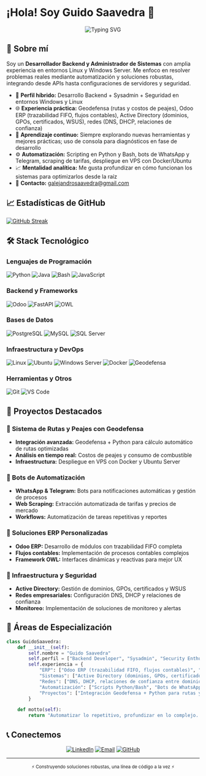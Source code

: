 # ¡Hola! Soy Guido Saavedra 👋

<div align="center">
  <img src="https://readme-typing-svg.herokuapp.com?font=Fira+Code&size=22&duration=3000&pause=1000&color=00D9FF&center=true&vCenter=true&multiline=true&width=600&height=100&lines=Backend+Developer;Sysadmin+Apasionado+por+Automatizar;Python+%26+Odoo+como+aliados" alt="Typing SVG" />
</div>

## 🚀 Sobre mí

Soy un **Desarrollador Backend y Administrador de Sistemas** con amplia experiencia en entornos Linux y Windows Server. Me enfoco en resolver problemas reales mediante automatización y soluciones robustas, integrando desde APIs hasta configuraciones de servidores y seguridad.

- 🔧 **Perfil híbrido:** Desarrollo Backend + Sysadmin + Seguridad en entornos Windows y Linux  
- 🌐 **Experiencia práctica:** Geodefensa (rutas y costos de peajes), Odoo ERP (trazabilidad FIFO, flujos contables), Active Directory (dominios, GPOs, certificados, WSUS), redes (DNS, DHCP, relaciones de confianza)  
- 🧠 **Aprendizaje continuo:** Siempre explorando nuevas herramientas y mejores prácticas; uso de consola para diagnósticos en fase de desarrollo  
- ⚙️ **Automatización:** Scripting en Python y Bash, bots de WhatsApp y Telegram, scraping de tarifas, despliegue en VPS con Docker/Ubuntu  
- 📈 **Mentalidad analítica:** Me gusta profundizar en cómo funcionan los sistemas para optimizarlos desde la raíz  
- 📧 **Contacto:** [galejandrosaavedra@gmail.com](mailto:galejandrosaavedra@gmail.com)

## 📈 Estadísticas de GitHub
<a href="https://git.io/streak-stats">
  <img src="https://github-readme-streak-stats-eight.vercel.app?user=BOKG&theme=dark&locale=es&short_numbers=true&date_format=j%20M%5B%20Y%5D" alt="GitHub Streak" />
</a>

## 🛠️ Stack Tecnológico

### Lenguajes de Programación
![Python](https://img.shields.io/badge/Python-3776AB?style=for-the-badge&logo=python&logoColor=white)
![Java](https://img.shields.io/badge/Java-ED8B00?style=for-the-badge&logo=java&logoColor=white)
![Bash](https://img.shields.io/badge/Bash-121011?style=for-the-badge&logo=gnu-bash&logoColor=white)
![JavaScript](https://img.shields.io/badge/JavaScript-F7DF1E?style=for-the-badge&logo=javascript&logoColor=black)

### Backend y Frameworks
![Odoo](https://img.shields.io/badge/Odoo-714B67?style=for-the-badge&logo=odoo&logoColor=white)
![FastAPI](https://img.shields.io/badge/FastAPI-009688?style=for-the-badge&logo=fastapi&logoColor=white)
![OWL](https://img.shields.io/badge/OWL-FF6B6B?style=for-the-badge&logo=javascript&logoColor=white)

### Bases de Datos
![PostgreSQL](https://img.shields.io/badge/PostgreSQL-316192?style=for-the-badge&logo=postgresql&logoColor=white)
![MySQL](https://img.shields.io/badge/MySQL-00000F?style=for-the-badge&logo=mysql&logoColor=white)
![SQL Server](https://img.shields.io/badge/Microsoft_SQL_Server-CC2927?style=for-the-badge&logo=microsoft-sql-server&logoColor=white)

### Infraestructura y DevOps
![Linux](https://img.shields.io/badge/Linux-FCC624?style=for-the-badge&logo=linux&logoColor=black)
![Ubuntu](https://img.shields.io/badge/Ubuntu-E95420?style=for-the-badge&logo=ubuntu&logoColor=white)
![Windows Server](https://img.shields.io/badge/Windows_Server-0078D6?style=for-the-badge&logo=windows&logoColor=white)
![Docker](https://img.shields.io/badge/Docker-2496ED?style=for-the-badge&logo=docker&logoColor=white)
![Geodefensa](https://img.shields.io/badge/Geodefensa-007ACC?style=for-the-badge&logo=docker&logoColor=white)

### Herramientas y Otros
![Git](https://img.shields.io/badge/Git-F05032?style=for-the-badge&logo=git&logoColor=white)
![VS Code](https://img.shields.io/badge/VSCode-007ACC?style=for-the-badge&logo=visual-studio-code&logoColor=white)

## 🎯 Proyectos Destacados

### 🚛 Sistema de Rutas y Peajes con Geodefensa
- **Integración avanzada:** Geodefensa + Python para cálculo automático de rutas optimizadas
- **Análisis en tiempo real:** Costos de peajes y consumo de combustible
- **Infraestructura:** Despliegue en VPS con Docker y Ubuntu Server

### 🤖 Bots de Automatización
- **WhatsApp & Telegram:** Bots para notificaciones automáticas y gestión de procesos
- **Web Scraping:** Extracción automatizada de tarifas y precios de mercado
- **Workflows:** Automatización de tareas repetitivas y reportes

### 🏢 Soluciones ERP Personalizadas
- **Odoo ERP:** Desarrollo de módulos con trazabilidad FIFO completa
- **Flujos contables:** Implementación de procesos contables complejos
- **Framework OWL:** Interfaces dinámicas y reactivas para mejor UX

### 🔧 Infraestructura y Seguridad
- **Active Directory:** Gestión de dominios, GPOs, certificados y WSUS
- **Redes empresariales:** Configuración DNS, DHCP y relaciones de confianza
- **Monitoreo:** Implementación de soluciones de monitoreo y alertas

## 🧠 Áreas de Especialización

```python
class GuidoSaavedra:
    def __init__(self):
        self.nombre = "Guido Saavedra"
        self.perfil = ["Backend Developer", "Sysadmin", "Security Enthusiast"]
        self.experiencia = {
            "ERP": ["Odoo ERP (trazabilidad FIFO, flujos contables)", "OWL"],
            "Sistemas": ["Active Directory (dominios, GPOs, certificados, WSUS)", "Windows Server 2019+"],
            "Redes": ["DNS, DHCP, relaciones de confianza entre dominios", "Pruebas y segmentación"],
            "Automatización": ["Scripts Python/Bash", "Bots de WhatsApp y Telegram", "Scraping de tarifas"],
            "Proyectos": ["Integración Geodefensa + Python para rutas y peajes", "Despliegue en VPS (Ubuntu/Docker)"]
        }

    def motto(self):
        return "Automatizar lo repetitivo, profundizar en lo complejo. Siempre aprendiendo."
````

## 📞 Conectemos

<div align="center">
  
[![LinkedIn](https://img.shields.io/badge/LinkedIn-0077B5?style=for-the-badge&logo=linkedin&logoColor=white)](https://www.linkedin.com/in/guidosaavedra4/)
[![Email](https://img.shields.io/badge/Email-D14836?style=for-the-badge&logo=gmail&logoColor=white)](mailto:galejandrosaavedra@gmail.com)
[![GitHub](https://img.shields.io/badge/GitHub-100000?style=for-the-badge&logo=github&logoColor=white)](https://github.com/BOKG)

</div>

---

<div align="center">
  <sub>⚡ Construyendo soluciones robustas, una línea de código a la vez ⚡</sub>
</div>
